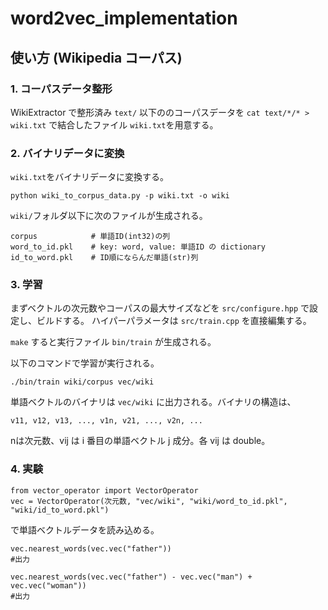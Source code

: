# word2vec_implementation

## 使い方 (Wikipedia コーパス)
### 1. コーパスデータ整形
WikiExtractor で整形済み `text/` 以下ののコーパスデータを `cat text/*/* > wiki.txt` で結合したファイル `wiki.txt`を用意する。

### 2. バイナリデータに変換

`wiki.txt`をバイナリデータに変換する。
~~~
python wiki_to_corpus_data.py -p wiki.txt -o wiki
~~~
`wiki/`フォルダ以下に次のファイルが生成される。

    corpus            # 単語ID(int32)の列
    word_to_id.pkl    # key: word, value: 単語ID の dictionary
    id_to_word.pkl    # ID順にならんだ単語(str)列
    
### 3. 学習

まずベクトルの次元数やコーパスの最大サイズなどを `src/configure.hpp` で設定し、ビルドする。
ハイパーパラメータは `src/train.cpp` を直接編集する。

`make` すると実行ファイル `bin/train` が生成される。

以下のコマンドで学習が実行される。
```
./bin/train wiki/corpus vec/wiki
```
単語ベクトルのバイナリは `vec/wiki` に出力される。バイナリの構造は、
```
v11, v12, v13, ..., v1n, v21, ..., v2n, ...
```
nは次元数、vij は i 番目の単語ベクトル j 成分。各 vij は double。

### 4. 実験

```
from vector_operator import VectorOperator
vec = VectorOperator(次元数, "vec/wiki", "wiki/word_to_id.pkl", "wiki/id_to_word.pkl")
```
で単語ベクトルデータを読み込める。
```
vec.nearest_words(vec.vec("father"))
#出力

```

```
vec.nearest_words(vec.vec("father") - vec.vec("man") + vec.vec("woman"))
#出力

```
